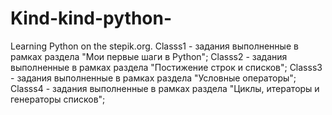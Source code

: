 # Kind-kind-python-
Learning Python on the stepik.org.
Classs1 - задания выполненные в рамках раздела "Мои первые шаги в Python";
Classs2 - задания выполненные в рамках раздела "Постижение строк и списков"; 
Classs3 - задания выполненные в рамках раздела "Условные операторы";
Classs4 - задания выполненные в рамках раздела "Циклы, итераторы и генераторы списков";
